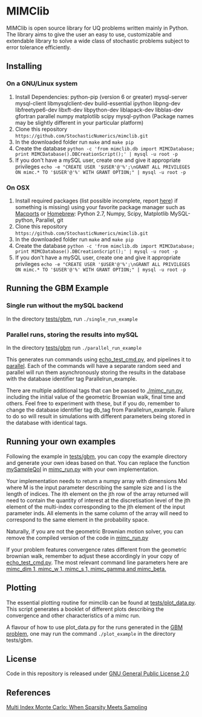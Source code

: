 # MIMClib

MIMClib is open source library for UQ problems written mainly in Python.
The library aims to give the user an easy to use, customizable and extendable
library to solve a wide class of stochastic problems subject to 
error tolerance efficiently.

## Installing

### On a GNU/Linux system

1. Install Dependencies: python-pip (version 6 or greater) mysql-server mysql-client libmysqlclient-dev build-essential ipython libpng-dev libfreetype6-dev libxft-dev libpython-dev liblapack-dev libblas-dev gfortran parallel numpy matplotlib scipy mysql-python (Package names may be slightly different in your particular platform) 
2. Clone this repository `https://github.com/StochasticNumerics/mimclib.git`
3. In the downloaded folder run `make` and `make pip`
4. Create the database `python -c 'from mimclib.db import MIMCDatabase; print MIMCDatabase().DBCreationScript();' | mysql -u root -p`
5. If you don't have a mySQL user, create one and give it appropriate privileges `echo -e "CREATE USER '$USER'@'%';\nGRANT ALL PRIVILEGES ON mimc.* TO '$USER'@'%' WITH GRANT OPTION;" | mysql -u root -p`

### On OSX

1. Install required packages (list possible incomplete, report [here](https://github.com/StochasticNumerics/mimclib/issues/77)) if something is missing) using your favorite package manager such as [Macports](https://www.macports.org/) or [Homebrew](http://brew.sh/):
Python 2.7, Numpy, Scipy, Matplotlib MySQL-python, Parallel, git
2. Clone this repository `https://github.com/StochasticNumerics/mimclib.git`
3. In the downloaded folder run `make` and `make pip`
4. Create the database `python -c 'from mimclib.db import MIMCDatabase; print MIMCDatabase().DBCreationScript();' | mysql -u root -p`
5. If you don't have a mySQL user, create one and give it appropriate privileges `echo -e "CREATE USER '$USER'@'%';\nGRANT ALL PRIVILEGES ON mimc.* TO '$USER'@'%' WITH GRANT OPTION;" | mysql -u root -p`


## Running the GBM Example

### Single run without the mySQL backend

In the directory
[tests/gbm](https://github.com/StochasticNumerics/mimclib/tree/master/tests/gbm),
run `./single_run_example`

### Parallel runs, storing the results into mySQL

In the directory
[tests/gbm](https://github.com/StochasticNumerics/mimclib/tree/master/tests/gbm)
run `./parallel_run_example`

This generates run commands using
[echo_test_cmd.py](https://github.com/StochasticNumerics/mimclib/blob/master/tests/gbm/echo_test_cmd.py),
and pipelines it to
[parallel](https://www.gnu.org/software/parallel/).
Each of the commands will
have a separate random seed and parallel will run them
asynchronously storing the results in the database with
the database identifier tag Parallelrun_example.

There are multiple additional tags that can be passed to
[./mimc_run.py](https://github.com/StochasticNumerics/mimclib/blob/master/tests/gbm/mimc_run.py),
including the initial value of the geometric
Brownian walk, final time and others. Feel free to experiment
with these, but if you do, remember to change the database
identifier tag db_tag from Parallelrun_example. Failure
to do so will result in simulations with different parameters
being stored in the database with identical tags.

## Running your own examples

Following the example in
[tests/gbm](https://github.com/StochasticNumerics/mimclib/tree/master/tests/gbm),
you can copy the example directory
and generate your own ideas based on that. You can replace the 
function
[mySampleQoI](https://github.com/StochasticNumerics/mimclib/blob/master/tests/gbm/mimc_run.py#L65)
in
[mimc_run.py](https://github.com/StochasticNumerics/mimclib/blob/master/tests/gbm/mimc_run.py)
with your own implementation.

Your implementation needs to return a numpy array with dimensions
Mxl where M is the input parameter describing the sample size
and l is the length of indices. The ith element on the jth row
of the array returned will need to contain the quantity of interest
at the discretisation level of the jth element of the multi-index
corresponding to the jth element of the input parameter inds. All
elements in the same column of the array will need to correspond to
the same element in the probability space.

Naturally, if you are not the geometric Brownian motion solver, you can remove
the compiled version of the code in
[mimc_run.py](https://github.com/StochasticNumerics/mimclib/blob/master/tests/gbm/mimc_run.py#L41)

If your problem features convergence rates different from the
geometric brownian walk, remember to adjust these accordingly in
your copy of
[echo_test_cmd.py](https://github.com/StochasticNumerics/mimclib/blob/master/tests/gbm/echo_test_cmd.py).
The most relevant command line parameters here are
[mimc_dim 1, mimc_w 1, mimc_s 1, mimc_gamma and mimc_beta.](https://github.com/StochasticNumerics/mimclib/blob/master/tests/gbm/echo_test_cmd.py#L18)


## Plotting

The essential plotting routine for mimclib can be found at
[tests/plot_data.py](https://github.com/StochasticNumerics/mimclib/blob/master/tests/plot_data.py).
This script generates a booklet of different plots describing the convergence and other
characteristics of a mimc run.

A flavour of how to use plot_data.py for the runs generated in the
[GBM problem](https://github.com/StochasticNumerics/mimclib#parallel-runs-storing-the-results-into-mysql),
one may run the command
`./plot_example` in the directory tests/gbm.

## License

Code in this repository is released under
[GNU General Public License 2.0](https://github.com/StochasticNumerics/mimclib/blob/master/LICENSE)

## References

[Multi Index Monte Carlo: When Sparsity Meets Sampling](http://link.springer.com/article/10.1007/s00211-015-0734-5)



